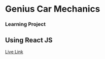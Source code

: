 # Genius Car Mechanics
### Learning Project
## Using React JS

[Live Link](https://iamhasibul-car-mechanics.netlify.app/)